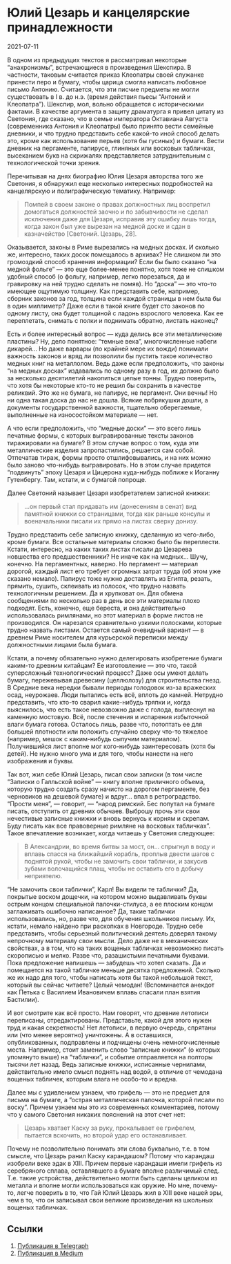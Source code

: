 # Юлий Цезарь и канцелярские принадлежности


<p class="text-end time-holder"><time>2021-07-11</time></p>

В одном из предыдущих текстов я рассматривал некоторые “анахронизмы”,
встречающиеся в произведения Шекспира. В частности, таковым считается
приказ Клеопатры своей служанке принести перо и бумагу, чтобы царица
смогла написать любовное письмо Антонию. Считается, что эти писчие
предметы не могли существовать в I в. до н.э. (время действия пьесы
“Антоний и Клеопатра”). Шекспир, мол, вольно обращается с историческими
фактами. В качестве аргумента в защиту драматурга я привел цитату из
Светония, где сказано, что в семье императора Октавиана Августа
(современника Антония и Клеопатры) было принято вести семейные
дневники, и что трудно представить себе какой-то иной способ делать
это, кроме как использование перьев (хотя бы гусиных) и бумаги. Вести
дневник на пергаменте, папирусе, глиняных или восковых табличках,
высеканием букв на скрижалях представляется затруднительным с
технологической точки зрения.

Перечитывая на днях биографию Юлия Цезаря авторства того же Светония, я
обнаружил еще несколько интересных подробностей на канцелярскую и
полиграфическую тематику. Например:

> Помпей в своем законе о правах должностных лиц воспретил домогаться
> должностей заочно и по забывчивости не сделал исключения даже для
> Цезаря, исправив эту ошибку лишь тогда, когда закон был уже вырезан
> на медной доске и сдан в казначейство [Светоний. Цезарь, 28].

Оказывается, законы в Риме вырезались на медных досках. И сколько же,
интересно, таких досок помещалось в архивах? Не слишком ли это
громоздкий способ хранения информации? Если бы было сказано “на медной
фольге” — это еще более-менее понятно, хотя тоже не слишком удобный
способ (о фольгу, например, легко порезаться, да и гравировку на ней
трудно сделать не помяв). Но “доска” — это что-то имеющее ощутимую
толщину. Как представить себе, например, сборник законов за год,
толщина если каждой страницы в нем была бы в один миллиметр? Даже если
в такой книге будет сто законов по одному листу, она будет толщиной с
ладонь взрослого человека. Как ее переплетать, снимать с полки и
поднимать обратно, листать наконец?

Есть и более интересный вопрос — куда делись все эти металлические
пластины? Ну, дело понятное: “темные века”, многочисленные набеги
дикарей… Но даже варвары (по крайней мере их вожди) понимали важность
законов и вряд ли позволили бы пустить такое количество медных книг на
металлолом. Ведь даже если предположить, что законы “на медных досках”
издавались по одному разу в год, их должно было за несколько
десятилетий накопиться целые тонны. Трудно поверить, что хотя бы
некоторые кто-то не решил бы сохранить в качестве реликвий. Это же не
бумага, не папирус, не пергамент. Они вечны! Но ни одна такая доска до
нас не дошла. Всякие побрякушки дошли, а документы государственной
важности, тщательно оберегаемые, выполненные на износостойком материале
— нет.

А что если предположить, что “медные доски” — это всего лишь печатные
формы, с которых выгравированные тексты законов тиражировали на бумаге?
В этом случае вопрос о том, куда эти металлические изделия
запропастились, решается сам собой. Отпечатав тираж, формы просто
отшлифовывались, и на них можно было заново что-нибудь выгравировать.
Но в этом случае придется “подвинуть” эпоху Цезаря и Цицерона
куда-нибудь поближе к Иоганну Гутенбергу. Там, кстати, и с бумагой
попроще.

Далее Светоний называет Цезаря изобретателем записной книжки:

> …он первый стал придавать им (донесениям в сенат) вид памятной
> книжки со страницами, тогда как раньше консулы и военачальники
> писали их прямо на листах сверху донизу.

Трудно представить себе записную книжку, сделанную из чего-либо, кроме
бумаги. Все остальные материалы сложно было бы переплести. Кстати,
интересно, на каких таких листах писали до Цезарева новшества его
предшественники? Не иначе как на медных… Шучу, конечно. На
пергаментных, наверно. Но пергамент — материал дорогой, каждый лист его
требует огромных затрат труда (об этом уже сказано немало). Папирус
тоже нужно доставлять из Египта, резать, прямить, сушить, склеивать из
полосок, что трудно назвать технологичным решением. Да и хрупковат он.
Для обмена сообщениями по несколько раз в день все эти материалы плохо
подходят. Есть, конечно, еще береста, и она действительно
использовалась римлянами, но этот материал в форме листов не
производился. Он нарезался сравнительно узкими полосками, которые
трудно назвать листами. Остается самый очевидный вариант — в древнем
Риме носителем для курьерской переписки между должностными лицами была
бумага.

Кстати, а почему обязательно нужно делегировать изобретение бумаги
каким-то древним китайцам? Ее изготовление — это что, такой
суперсложный технологический процесс? Даже осы умеют делать бумагу,
пережевывая древесину (целлюлозу) для строительства гнезд. В Средние
века нередки бывали периоды голодовок из-за вражеских осад, неурожаев.
Люди пытались есть всё, вплоть до камней. Нетрудно представить, что
кто-то сварил какие-нибудь тряпки и, когда выяснилось, что есть такое
невозвожно даже с голода, выплеснул на каменную мостовую. Всё, после
стечения и испарения избыточной влаги бумага готова. Осталось лишь,
разве что, потоптать ее для большей плотности или положить случайно
сверху что-то тяжелое (например, мешок с каким-нибудь сыпучим
материалом). Получившийся лист вполне мог кого-нибудь заинтересовать
(хотя бы детей). Не нужно много ума и для того, чтобы нанести на него
изображения и буквы.

Так вот, жил себе Юлий Цезарь, писал свои записки (в том числе “Записки
о Галльской войне” — книгу вполне приличного объема, которую трудно
создать сразу начисто на дорогом пергаменте, без черновиков на дешевой
бумаге) и вдруг… впал в ретроградство. “Прости меня”, — говорит, —
“народ римский. Бес попутал на бумаге писать, отступить от древних
обычаев. Выброшу прочь эти свои нечестивые записные книжки и вновь
вернусь к корням и скрепам. Буду писать как все правоверные римляне на
восковых табличках”. Такое впечатление возникает, когда читаешь у
Светония следующее:

> В Александрии, во время битвы за мост, он… спрыгнул в воду и вплавь
> спасся на ближайший корабль, проплыв двести шагов с поднятой рукой,
> чтобы не замочить свои таблички, и закусив зубами волочащийся плащ,
> чтобы не оставить его в добычу неприятелю.

“Не замочить свои таблички”, Карл! Вы видели те таблички? Да, покрытые
воском дощечки, на котором можно выдавливать буквы острым концом
специальной палочки-стилуса, а ее плоским концом заглаживать ошибочно
написанное? Да, такие таблички использовались, но, разве что, для
обучения школьников письму. Их, кстати, немало найдено при раскопках в
Новгороде. Трудно себе представить, чтобы серьезный политический
деятель доверял такому непрочному материалу свои мысли. Дело даже не в
механических свойствах, а в том, что на таких вощеных табличках
невозможно писать скорописью и мелко. Разве что, разашистыми печатными
буквами. Пока предложение напишешь — забудешь что хотел сказать. Да и
помещается на такой табличке меньше десятка предложений. Сколько же их
надо для того, чтобы написать хотя бы такой небольшой текст, который вы
сейчас читаете? Целый чемодан! (Вспоминается анекдот как Петька с
Василием Ивановичем вплавь спасали план взятия Бастилии).

И вот смотрите как всё просто. Нам говорят, что древние летописи
переписаны, отредактированы. Представьте, какой для этого нужен труд и
какая секретность! Нет летописи, в первую очередь, спрятаны или (что
менее вероятно) уничтожены. А в оставшихся, опубликованных, подправлены
и подчищены очень немногочисленные места. Например, стоит заменить
слово “записные книжки” (о которых упомянуто выше) на “таблички”, и
событие отправляется на полторы тысячи лет назад. Ведь записные книжки,
исписанные чернилами, действительно имело смысл поднять над водой, в
отличие от чемодана вощеных табличек, которым влага не особо-то и
вредна.

Далее мы с удивлением узнаем, что грифель — это не предмет для письма
на бумаге, а “острая металлическая палочка, которой писали по воску”.
Причем узнаем мы это из современных комментариев, потому что у самого
Светония никаких пояснений на этот счет нет:

> Цезарь хватает Каску за руку, прокалывает ее грифелем, пытается
> вскочить, но второй удар его останавливает.

Почему не позволительно понимать эти слова буквально, т.е. в том
смысле, что Цезарь ранил Каску карандашом? Потому что карандаш изобрели
веке эдак в XIII. Причем первые карандаши имели грифель из серебряного
сплава, оставлявшего а бумаге вполне различимый след. Т.е. такие
устройства, действительно могли быть сделаны целиком из металла и
вполне могли использоваться как оружие. Но мне, почему-то, легче
поверить в то, что Гай Юлий Цезарь жил в XIII веке нашей эры, чем в то,
что он записывал свои великие произведения на школьных вощеных
табличках.


## Ссылки

1. [Публикация в Telegraph](https://telegra.ph/YUlij-Cezar-i-kancelyarskie-prinadlezhnosti-07-11)
1. [Публикация в Medium](https://yababay.medium.com/юлий-цезарь-и-канцелярские-принадлежности-d4f2350d12b)

